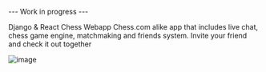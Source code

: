 --- Work in progress ---

Django & React Chess Webapp
Chess.com alike app that includes live chat, chess game engine, matchmaking and friends system.
Invite your friend and check it out together

![image](https://github.com/saworz/django-react-chess/assets/114502781/73e4ee3e-c9df-45a8-81aa-1e236912d7f3)
